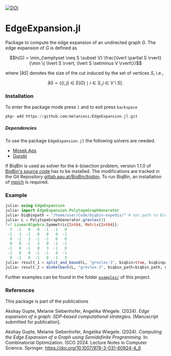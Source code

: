 [![DOI](https://zenodo.org/badge/750878738.svg)](https://zenodo.org/doi/10.5281/zenodo.13379324)
# EdgeExpansion.jl

Package to compute the edge expansion of an undirected graph $G$. The edge expansion of $G$ is defined as
```math
h(G) = \min_{\emptyset \neq S \subset V} \frac{\lvert \partial S \rvert}{\min \{ \lvert S \rvert, \lvert S \setminus V \rvert\}}
```
where $\lvert \partial S \rvert$ denotes the size of the cut induced by the set of vertices $S$, i.e.,
```math
\partial S = \{ \{i,j\} \in E(G) \mid i \in S, j \in V \setminus S\}.
```

### Installation
To enter the package mode press ```]``` and to exit press ```backspace```
```julia
pkg> add https://github.com/melaniesi/EdgeExpansion.jl.git
```
##### Dependencies
To use the package `EdgeExpansion.jl` the following solvers are needed. 
* [Mosek Aps](https://www.mosek.com/)
* [Gurobi](https://www.gurobi.com/)

If BiqBin is used as solver for the $k$-bisection problem, version 1.1.0 of [BiqBin's source code](http://biqbin.eu/Home/Features#BiqBin) has to be installed. The modifications are tracked in the Git Repository [gitlab.aau.at/BiqBin/biqbin](https://gitlab.aau.at/BiqBin/biqbin). To run BiqBin, an installation of [mpich](https://www.mpich.org/) is required.

### Example
```julia
julia> using EdgeExpansion
julia> import EdgeExpansion.PolytopeGraphGenerator
julia> biqbinpath = "/home/user/Code/biqbin-expedis/" # set path to BiqBin
julia> L = PolytopeGraphGenerator.grevlex(3)
7×7 LinearAlgebra.Symmetric{Int64, Matrix{Int64}}:
  3  -1   0   0  -1  -1   0
 -1   3  -1   0   0   0  -1
  0  -1   3  -1  -1   0   0
  0   0  -1   3   0  -1  -1
 -1   0  -1   0   3  -1   0
 -1   0   0  -1  -1   4  -1
  0  -1   0  -1   0  -1   3
julia> result_1 = split_and_bound(L, "grevlex-3", biqbin=true, biqbinpath=biqbinpath, ncores=4);
julia> result_2 = dinkelbach(L, "grevlex-3", biqbin_path=biqbin_path, ncores=4);
```

Further examples can be found in the folder [`examples/`](examples/) of this project.

### References
This package is part of the publications

Akshay Gupte, Melanie Siebenhofer, Angelika Wiegele. (2024). _Edge expansion of a graph: SDP-based computational strategies._ [Manuscript submitted for publication].

Akshay Gupte, Melanie Siebenhofer, Angelika Wiegele. (2024). _Computing the Edge Expansion of a Graph using Semidefinite Programming._ In: Combinatorial Optimization. ISCO 2024. Lecture Notes in Computer Science. Springer. https://doi.org/10.1007/978-3-031-60924-4_9
